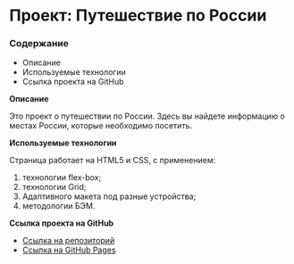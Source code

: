 # Проект: Путешествие по России

### Содержание
* Описание
* Используемые технологии
* Ссылка проекта на GitHub

**Описание**

Это проект о путешествии по России.
Здесь вы найдете информацию о местах России, которые необходимо посетить.

**Используемые технологии**

Страница работает на HTML5 и CSS, с применением:

1. технологии flex-box;
2. технологии Grid;
3. Адаптивного макета под разные устройства;
4. методологии БЭМ.

**Ссылка проекта на GitHub**

* [Ссылка на репозиторий](https://github.com/DrMackey/russian-travel)
* [Ссылка на GitHub Pages](https://drmackey.github.io/russian-travel/)
